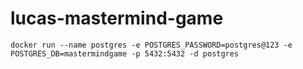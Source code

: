 # lucas-mastermind-game


`docker run --name postgres -e POSTGRES_PASSWORD=postgres@123 -e POSTGRES_DB=mastermindgame -p 5432:5432 -d postgres`
